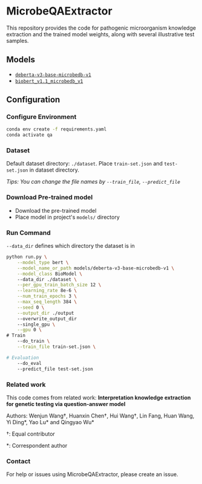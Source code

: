 # MicrobeQAExtractor

This repository provides the code for pathogenic microorganism knowledge extraction and the trained model weights, along with several illustrative test samples.

## Models
- [`deberta-v3-base-microbedb-v1`](https://drive.google.com/drive/folders/1t8Q6P_6WsSn6XRP9TZXBzaU5w_mgN0TK?usp=drive_link)
- [`biobert_v1.1_microbedb_v1`](https://drive.google.com/drive/folders/1ZMQ90Bx1cNxQbIKaGyCrRZW9HSWWBMoM?usp=drive_link)

## Configuration

### Configure Environment
```bash
conda env create -f requirements.yaml
conda activate qa
```

<!-- ### Additional Requirements
- Transforms
- pandas : Transforms the SQuAD prediction file into the BioASQ format (`pip install pandas`)
- tensorboardX : SummaryWriter module (`pip install tensorboardX`) -->

### Dataset
Default dataset directory: `./dataset`. 
Place `train-set.json` and `test-set.json` in dataset directory.

*Tips: You can change the file names by `--train_file`, `--predict_file`*

### Download Pre-trained model
- Download the pre-trained model
- Place model in project's `models/` directory

### Run Command
`--data_dir` defines which directory the dataset is in
```bash
python run.py \
    --model_type bert \
    --model_name_or_path models/deberta-v3-base-microbedb-v1 \
    --model_class BioModel \  
    --data_dir ./dataset \
    --per_gpu_train_batch_size 12 \
    --learning_rate 8e-6 \
    --num_train_epochs 3 \
    --max_seq_length 384 \
    --seed 0 \
    --output_dir ./output
    --overwrite_output_dir
    --single_gpu \
    --gpu 0 \
# Train
    --do_train \
    --train_file train-set.json \

# Evaluation
    --do_eval
    --predict_file test-set.json
```
<!-- Or just run the preject by shell script `run.sh`
```bash
./run.sh [GPU] [EPOCH] [ROOT] [MODEL]
# like
./run.sh                # default: Use No.0 GPU, run 3 epoches, the dataset is in the directory ./dataset
./run.sh 1              # Use No.1 GPU
./run.sh 2 10           # Use No.2 GPU, run 10 epoches
./run.sh 3 20 ../dataset # Use No.3 GPU, run 20 epoches, the dataset is in the directory ../dataset
``` -->

### Related work
This code comes from related work: **Interpretation knowledge extraction for genetic testing via question-answer model**

Authors: Wenjun Wang†, Huanxin Chen†, Hui Wang†, Lin Fang, Huan Wang, Yi Ding*, Yao Lu* and Qingyao Wu*

†: Equal contributor

*: Correspondent author

### Contact
For help or issues using MicrobeQAExtractor, please create an issue.